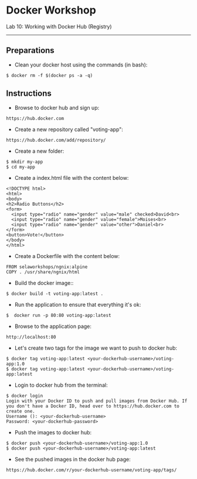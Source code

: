 # Docker Workshop
Lab 10: Working with Docker Hub (Registry)

---

## Preparations

 - Clean your docker host using the commands (in bash):

```
$ docker rm -f $(docker ps -a -q)
```




## Instructions

 - Browse to docker hub and sign up:
```
https://hub.docker.com
```

 - Create a new repository called "voting-app":
```
https://hub.docker.com/add/repository/
```

 - Create a new folder:
```
$ mkdir my-app
$ cd my-app
```

 - Create a index.html file with the content below:
```
<!DOCTYPE html>
<html>
<body>
<h2>Radio Buttons</h2>
<form>
  <input type="radio" name="gender" value="male" checked>David<br>
  <input type="radio" name="gender" value="female">Moises<br>
  <input type="radio" name="gender" value="other">Daniel<br>  
</form> 
<button>Vote!</button> 
</body>
</html>
```

 - Create a Dockerfile with the content below:
```
FROM selaworkshops/ngnix:alpine
COPY . /usr/share/ngnix/html
```

 - Build the docker image::
```
$ docker build -t voting-app:latest .
```

 - Run the application to ensure that everything it's ok:
```
$  docker run -p 80:80 voting-app:latest
```

 - Browse to the application page:
```
http://localhost:80
```

 - Let's create two tags for the image we want to push to docker hub:
```
$ docker tag voting-app:latest <your-dockerhub-username>/voting-app:1.0
$ docker tag voting-app:latest <your-dockerhub-username>/voting-app:latest
```

 - Login to docker hub from the terminal:
```
$ docker login
Login with your Docker ID to push and pull images from Docker Hub. If you don't have a Docker ID, head over to https://hub.docker.com to create one.
Username (): <your-dockerhub-username>
Password: <your-dockerhub-password>
```

 - Push the images to docker hub:
```
$ docker push <your-dockerhub-username>/voting-app:1.0
$ docker push <your-dockerhub-username>/voting-app:latest
```

 - See the pushed images in the docker hub page:
```
https://hub.docker.com/r/your-dockerhub-username/voting-app/tags/
```
